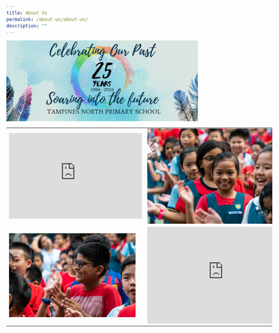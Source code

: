 ```yaml
---
title: About Us
permalink: /about-us/about-us/
description: ""
---
```

![](/images/au1.png)

<table style="undefined;table-layout: fixed; width: 700px" class="tg">
<colgroup>
<col style="width: 350px">
<col style="width: 350px">
</colgroup>
<tbody>
  <tr>
    <td class="tg-nrix"><iframe src="https://docs.google.com/presentation/d/e/2PACX-1vQeMIkamT3Nr2PhQCAVWQS9vfDz3bkBn7gZpUD2mCEwMHkaOVHt5bo0rUvbFZSiveSCsGZ3LU8AzhF6/embed?start=false&amp;loop=false&amp;delayms=3000" frameborder="0" width="350" height="225" allowfullscreen="true"></iframe></td>
    <td class="tg-nrix"><img style="width:95%" src="/images/au2.jpeg"></td>
  </tr>
  <tr>
    <td class="tg-nrix"><img style="width:95%" src="/images/au3.jpeg"></td>
    <td class="tg-nrix"><iframe allowfullscreen="true" height="254" width="400" frameborder="0" src="https://docs.google.com/presentation/d/e/2PACX-1vRSDs30gI9UxHKa2-1kdC5njtVTZvfYOOo5og4wq1a4yWbspRiI6l15zCTDm4aptsEVWsBeC7YcMku7/embed?start=false&amp;loop=false&amp;delayms=3000"></iframe></td>
  </tr>
</tbody>
</table>
